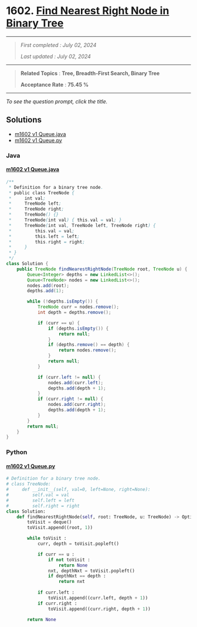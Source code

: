 # 1602. [Find Nearest Right Node in Binary Tree](<https://leetcode.com/problems/find-nearest-right-node-in-binary-tree>)

------

> *First completed : July 02, 2024*
>
> *Last updated : July 02, 2024*


------

> **Related Topics** : **Tree, Breadth-First Search, Binary Tree**
>
> **Acceptance Rate** : **75.45 %**


------

*To see the question prompt, click the title.*

## Solutions

- [m1602 v1 Queue.java](<../my-submissions/m1602 v1 Queue.java>)
- [m1602 v1 Queue.py](<../my-submissions/m1602 v1 Queue.py>)
### Java
#### [m1602 v1 Queue.java](<../my-submissions/m1602 v1 Queue.java>)
```Java
/**
 * Definition for a binary tree node.
 * public class TreeNode {
 *     int val;
 *     TreeNode left;
 *     TreeNode right;
 *     TreeNode() {}
 *     TreeNode(int val) { this.val = val; }
 *     TreeNode(int val, TreeNode left, TreeNode right) {
 *         this.val = val;
 *         this.left = left;
 *         this.right = right;
 *     }
 * }
 */
class Solution {
    public TreeNode findNearestRightNode(TreeNode root, TreeNode u) {
        Queue<Integer> depths = new LinkedList<>();
        Queue<TreeNode> nodes = new LinkedList<>();
        nodes.add(root);
        depths.add(1);

        while (!depths.isEmpty()) {
            TreeNode curr = nodes.remove();
            int depth = depths.remove();

            if (curr == u) {
                if (depths.isEmpty()) {
                    return null;
                }
                if (depths.remove() == depth) {
                    return nodes.remove();
                }
                return null;
            }

            if (curr.left != null) {
                nodes.add(curr.left);
                depths.add(depth + 1);
            }
            if (curr.right != null) {
                nodes.add(curr.right);
                depths.add(depth + 1);
            }
        }
        return null;
    }
}
```

### Python
#### [m1602 v1 Queue.py](<../my-submissions/m1602 v1 Queue.py>)
```Python
# Definition for a binary tree node.
# class TreeNode:
#     def __init__(self, val=0, left=None, right=None):
#         self.val = val
#         self.left = left
#         self.right = right
class Solution:
    def findNearestRightNode(self, root: TreeNode, u: TreeNode) -> Optional[TreeNode]:
        toVisit = deque()
        toVisit.append((root, 1))

        while toVisit :
            curr, depth = toVisit.popleft()

            if curr == u :
                if not toVisit :
                    return None
                nxt, depthNxt = toVisit.popleft()
                if depthNxt == depth :
                    return nxt
            
            if curr.left :
                toVisit.append((curr.left, depth + 1))
            if curr.right :
                toVisit.append((curr.right, depth + 1))

        return None
```

